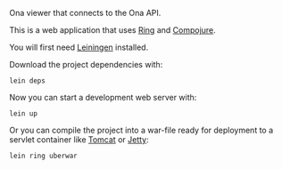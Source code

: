 Ona viewer that connects to the Ona API.

This is a web application that uses [Ring][1] and
[Compojure][2].

You will first need [Leiningen][3] installed.

Download the project dependencies with:

    lein deps

Now you can start a development web server with:

    lein up

Or you can compile the project into a war-file ready for deployment to
a servlet container like [Tomcat][4] or [Jetty][5]:

    lein ring uberwar

[1]: https://github.com/mmcgrana/ring
[2]: https://github.com/weavejester/compojure
[3]: https://github.com/technomancy/leiningen
[4]: http://tomcat.apache.org
[5]: http://jetty.codehaus.org/jetty
